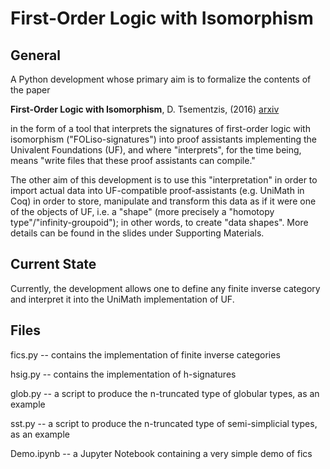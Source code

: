 # First-Order Logic with Isomorphism

## General

A Python development whose primary aim is to formalize the contents of the paper

**First-Order Logic with Isomorphism**, D. Tsementzis, (2016) <a href="https://arxiv.org/abs/1603.03092">arxiv</a>

in the form of a tool that interprets the signatures of first-order logic with isomorphism ("FOLiso-signatures") into proof assistants implementing the Univalent Foundations (UF), and where "interprets", for the time being, means "write files that these proof assistants can compile."

The other aim of this development is to use this "interpretation" in order to import actual data into UF-compatible proof-assistants (e.g. UniMath in Coq) in order to store, manipulate and transform this data as if it were one of the objects of UF, i.e. a "shape" (more precisely a "homotopy type"/"infinity-groupoid"); in other words, to create "data shapes". More details can be found in the slides under Supporting Materials.

## Current State

Currently, the development allows one to define any finite inverse category and interpret it into the UniMath implementation of UF.

## Files

fics.py -- contains the implementation of finite inverse categories

hsig.py -- contains the implementation of h-signatures

glob.py -- a script to produce the n-truncated type of globular types, as an example

sst.py -- a script to produce the n-truncated type of semi-simplicial types, as an example

Demo.ipynb -- a Jupyter Notebook containing a very simple demo of fics




